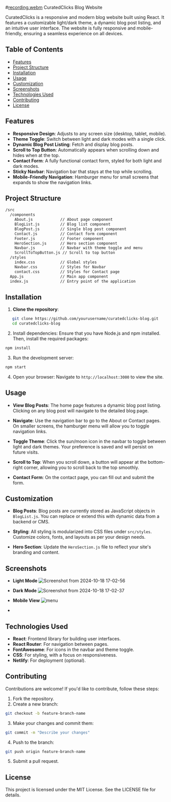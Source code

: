 #[recording.webm](https://github.com/user-attachments/assets/9f8e3356-fd16-40b2-87e3-0be6ede6fab7)
 CuratedClicks Blog Website

CuratedClicks is a responsive and modern blog website built using React. It features a customizable light/dark theme, a dynamic blog post listing, and an intuitive user interface. The website is fully responsive and mobile-friendly, ensuring a seamless experience on all devices.

## Table of Contents
- [Features](#features)
- [Project Structure](#project-structure)
- [Installation](#installation)
- [Usage](#usage)
- [Customization](#customization)
- [Screenshots](#screenshots)
- [Technologies Used](#technologies-used)
- [Contributing](#contributing)
- [License](#license)

## Features
- **Responsive Design**: Adjusts to any screen size (desktop, tablet, mobile).
- **Theme Toggle**: Switch between light and dark modes with a single click.
- **Dynamic Blog Post Listing**: Fetch and display blog posts.
- **Scroll to Top Button**: Automatically appears when scrolling down and hides when at the top.
- **Contact Form**: A fully functional contact form, styled for both light and dark modes.
- **Sticky Navbar**: Navigation bar that stays at the top while scrolling.
- **Mobile-Friendly Navigation**: Hamburger menu for small screens that expands to show the navigation links.

## Project Structure
```bash
/src
  /components
    About.js            // About page component
    BlogList.js         // Blog list component
    BlogPost.js         // Single blog post component
    Contact.js          // Contact form component
    Footer.js           // Footer component
    HeroSection.js      // Hero section component
    Navbar.js           // Navbar with theme toggle and menu
    ScrollToTopButton.js // Scroll to top button
  /styles
    index.css           // Global styles
    Navbar.css          // Styles for Navbar
    contact.css         // Styles for Contact page
  App.js                // Main app component
  index.js              // Entry point of the application
```

## Installation

1. **Clone the repository**:

```bash
   git clone https://github.com/yourusername/curatedclicks-blog.git
   cd curatedclicks-blog
```
2. Install dependencies: Ensure that you have Node.js and npm installed. Then, install the required packages:

```bash
npm install
```
3. Run the development server:

```bash
npm start
```
4. Open your browser: Navigate to `http://localhost:3000` to view the site.

## Usage

- **View Blog Posts**: The home page features a dynamic blog post listing. Clicking on any blog post will navigate to the detailed blog page.

- **Navigate**: Use the navigation bar to go to the About or Contact pages. On smaller screens, the hamburger menu will allow you to toggle navigation links.

- **Toggle Theme**: Click the sun/moon icon in the navbar to toggle between light and dark themes. Your preference is saved and will persist on future visits.

- **Scroll to Top**: When you scroll down, a button will appear at the bottom-right corner, allowing you to scroll back to the top smoothly.

- **Contact Form**: On the contact page, you can fill out and submit the form.

## Customization

- **Blog Posts**: Blog posts are currently stored as JavaScript objects in `BlogList.js`. You can replace or extend this with dynamic data from a backend or CMS.

- **Styling**: All styling is modularized into CSS files under `src/styles`. Customize colors, fonts, and layouts as per your design needs.

- **Hero Section**: Update the `HeroSection.js` file to reflect your site's branding and content.

## Screenshots

- **Light Mode**
  ![Screenshot from 2024-10-18 17-02-56](https://github.com/user-attachments/assets/ce925914-a7aa-486f-b97d-8b82bb1d8f31)


- **Dark Mode**
  ![Screenshot from 2024-10-18 17-02-37](https://github.com/user-attachments/assets/e5a50f96-a19d-424b-8a74-b85397ef5c07)


- **Mobile View**
  ![menu](https://github.com/user-attachments/assets/20f09e30-9d2d-49f8-8bfe-31cf31daefde)

- 

## Technologies Used

- **React**: Frontend library for building user interfaces.
- **React Router**: For navigation between pages.
- **FontAwesome**: For icons in the navbar and theme toggle.
- **CSS**: For styling, with a focus on responsiveness.
- **Netlify**: For deployment (optional).

## Contributing

Contributions are welcome! If you'd like to contribute, follow these steps:

1. Fork the repository.
2. Create a new branch:

```bash
git checkout -b feature-branch-name
```
3. Make your changes and commit them:

```bash
git commit -m "Describe your changes"
```

4. Push to the branch:

```bash
git push origin feature-branch-name
```
5. Submit a pull request.


## License

This project is licensed under the MIT License. See the LICENSE file for details.
